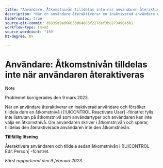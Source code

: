 ```yaml
---
title: "Användare: Åtkomstnivån tilldelas inte när användaren återaktiveras"
description: "När en användare återaktiverar en inaktiverad användare och försöker tilldela användaren en åtkomstnivå i fönstret Återaktivera användare, fylls inte listrutan på åtkomstnivå som användartyper och användaren kan inte välja en åtkomstnivå. Om användaren skriver i åtkomstnivån och sparar, tilldelas den återaktiverade användaren inte den åtkomstnivån."
hidefromtoc: true
source-git-commit: d6935a9ad66633d64083f227def3b027349645b1
workflow-type: tm+mt
source-wordcount: '159'
ht-degree: 0%

---
```



# Användare: Åtkomstnivån tilldelas inte när användaren återaktiveras

>[!NOTE]
>
>Problemet korrigerades den 9 mars 2023.

När en användare återaktiverar en inaktiverad användare och försöker tilldela dem en åtkomstnivå i [!UICONTROL Reactivate User] -fönstret fylls inte listrutan på åtkomstnivå som användartyper och användaren kan inte välja en åtkomstnivå. Om användaren skriver i åtkomstnivån och sparar, tilldelas den återaktiverade användaren inte den åtkomstnivån.

**Tillfällig lösning**

Återaktivera användaren och tilldela sedan åtkomstnivån i [!UICONTROL Edit Person] -fönstret.

_Först rapporterad den 9 februari 2023._

